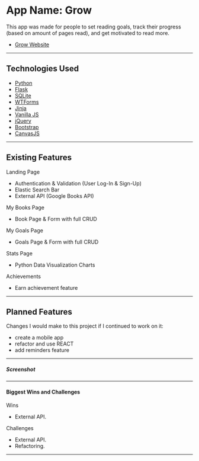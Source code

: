 # App Name: Grow

This app was made for people to set reading goals, track their progress (based on amount of pages read), and get motivated to read more.


- [Grow Website](https://grow-flask.herokuapp.com/)

---

## Technologies Used
- [Python](https://www.python.org/)
- [Flask](http://flask.pocoo.org/docs/1.0/)
- [SQLite](https://www.sqlite.org/index.html)
- [WTForms](https://wtforms.readthedocs.io/en/stable/)
- [Jinja](http://jinja.pocoo.org/)
- [Vanilla JS](http://vanilla-js.com/)
- [jQuery](http://jquery.com/)
- [Bootstrap](https://getbootstrap.com/)
- [CanvasJS](https://canvasjs.com/html5-javascript-pie-chart/)

---


## Existing Features

Landing Page

- Authentication & Validation (User Log-In & Sign-Up)
- Elastic Search Bar
- External API (Google Books API)

My Books Page
- Book Page & Form with full CRUD

My Goals Page
- Goals Page & Form with full CRUD

Stats Page
- Python Data Visualization Charts

Achievements
- Earn achievement feature

---

## Planned Features

Changes I would make to this project if I continued to work on it:

- create a mobile app
- refactor and use REACT
- add reminders feature

---

##### Screenshot


---

#### Biggest Wins and Challenges

Wins

- External API.

Challenges

- External API.
- Refactoring.

---
